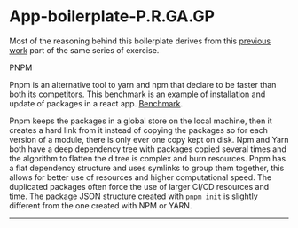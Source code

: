 # App-boilerplate-P.R.GA.GP

Most of the reasoning behind this boilerplate derives from this <a href="https://github.com/l-palermo/App-boilerplate-Y.W.L.DO.C">previous work</a> part of the same series of exercise.

PNPM

Pnpm is an alternative tool to yarn and npm that declare to be faster than both its competitors. This benchmark is an example of installation and update of packages in a react app. <a href='https://github.com/pnpm/benchmarks-of-javascript-package-managers'>Benchmark</a>.

Pnpm keeps the packages in a global store on the local machine, then it creates a hard link from it instead of copying the packages so for each version of a module, there is only ever one copy kept on disk. 
Npm and Yarn both have a deep dependency tree with packages copied several times and the algorithm to flatten the d tree is complex and burn resources. Pnpm has a flat dependency structure and uses symlinks to group them together, this allows for better use of resources and higher computational speed.
The duplicated packages often force the use of larger CI/CD resources and time.
The package JSON structure created with `pnpm init` is slightly different from the one created with NPM or YARN. 

---

